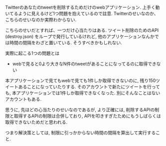 Twitterのあなたのtweetを削除するためだけのwebアプリケーション.
上手く動いてるように見えるけど1つ問題を抱えているので註意.
Twitterのせいなのか、こちらのせいなのか実際わからない.

こちらのせいだとすれば、一つだけ心当たりはある.
ツイート削除のためのAPI (destroy.json) をループで発行しているけれど,
他のアプリケーションなんかでは時間の間隔をわざと置いている.
そうすべきかもしれない.

実際に起こる1つの問題とは

- webで見ると0より大きなN件のtweetがあることになってるのに取得できない

本アプリケーションで見てもwebで見ても1件しか取得できないのに,
残り150ツイートあることになっていたりする.
そのアカウントで新たにツイートを行っても,
本アプリケーションでは1件しか取得できなくなった.
別にそんなことはないアカウントもある.

思うに,
先ほどの心当たりのせいなのであるが,
より正確には,
削除するAPIの制限と取得するAPIの制限は合併しており,
APIを叩きすぎたためにもうしばらくは取得できないためだと思われる.

つまり解決策としては,
制限に引っかからない時間の間隔を算出して実行すること.
